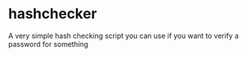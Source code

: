 # hashchecker
A very simple hash checking script you can use if you want to verify a password for something
